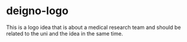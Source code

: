 # deigno-logo
This is a logo idea that is about a medical research team and should be related to the uni and the idea in the same time.
